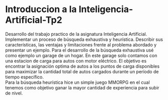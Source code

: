# Introduccion a la Inteligencia-Artificial-Tp2
Desarrollo del trabajo practico de la asignatura Inteligencia Artificial. 
Implementar un proceso de búsqueda exhaustiva y heurística. Describir sus características, las ventajas y limitaciones frente al problema abordado y presentar un ejemplo. 
Para el desarrollo de la búsqueda exhaustiva usé como ejemplo un garage de un hogar. En este garage solo contamos con una estacion de carga para autos con motor eléctrico. El objetivo es encontrar la asignación optima de autos a los puntos de carga disponibles para maximizar la cantidad total de autos cargados durante un período de tiempo específico.  
Para la búsqueda heurística hice un simple juego MMORPG en el cual tenemos como objetivo ganar la mayor cantidad de experiencia para subir de nivel. 
